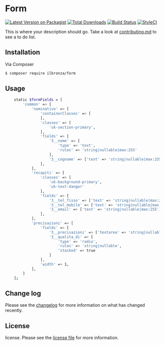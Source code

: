 # Form

[![Latest Version on Packagist][ico-version]][link-packagist]
[![Total Downloads][ico-downloads]][link-downloads]
[![Build Status][ico-travis]][link-travis]
[![StyleCI][ico-styleci]][link-styleci]

This is where your description should go. Take a look at [contributing.md](contributing.md) to see a to do list.

## Installation

Via Composer

``` bash
$ composer require ilbronza/form
```

## Usage

``` bash
    static $formFields = [
        'common' => [
            'nominativo' => [
                'containerClasses' => [
                ],
                'classes' => [
                    'uk-section-primary',
                ],
                'fields' => [
                    '3__nome' => [
                        'type' => 'text',
                        'rules' => 'string|nullable|max:255'
                    ],
                    '3__cognome' => ['text' => 'string|nullable|max:255'],
                ],
            ],
            'recapiti' => [
                'classes' => [
                    'uk-background-primary',
                    'uk-text-danger'
                ],
                'fields' => [
                    '3__tel_fisso' => ['text' => 'string|nullable|max:255'],
                    '3__tel_mobile' => ['text' => 'string|nullable|max:255'],
                    '3__email' => ['text' => 'string|nullable|max:255'],
                ],
            ],
            'precisazioni' => [
                'fields' => [
                    '3__precisazioni' => ['textarea' => 'string|nullable|max:2048'],
                    '3__qualita_di' => [
                        'type' => 'radio',
                        'rules' => 'string|nullable',
                        'stacked' => true
                    ]
                ],
                'width' => 1,
            ],
        ]
    ];    


```


## Change log

Please see the [changelog](changelog.md) for more information on what has changed recently.



## License

license. Please see the [license file](license.md) for more information.

[ico-version]: https://img.shields.io/packagist/v/ilbronza/form.svg?style=flat-square
[ico-downloads]: https://img.shields.io/packagist/dt/ilbronza/form.svg?style=flat-square
[ico-travis]: https://img.shields.io/travis/ilbronza/form/master.svg?style=flat-square
[ico-styleci]: https://styleci.io/repos/12345678/shield

[link-packagist]: https://packagist.org/packages/ilbronza/form
[link-downloads]: https://packagist.org/packages/ilbronza/form
[link-travis]: https://travis-ci.org/ilbronza/form
[link-styleci]: https://styleci.io/repos/12345678
[link-author]: https://github.com/ilbronza
[link-contributors]: ../../contributors
